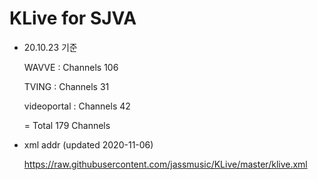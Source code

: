 # KLive for SJVA

* 20.10.23 기준

   WAVVE : Channels 106
   
   TVING : Channels 31
   
   videoportal : Channels 42
   
   = Total 179 Channels

* xml addr (updated 2020-11-06)

  https://raw.githubusercontent.com/jassmusic/KLive/master/klive.xml


